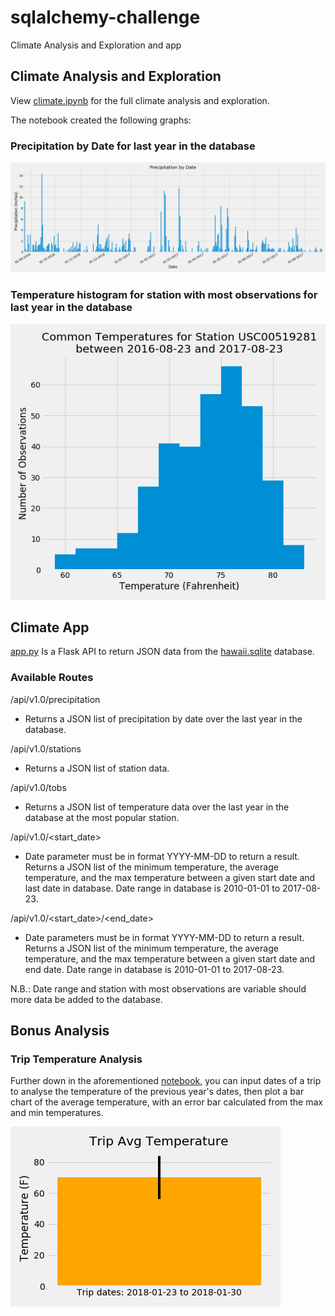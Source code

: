 # sqlalchemy-challenge
Climate Analysis and Exploration and app

## Climate Analysis and Exploration

View [climate.ipynb](climate.ipynb) for the full climate analysis and exploration.

The notebook created the following graphs:

### Precipitation by Date for last year in the database
![Precipitation by Date for last year in the database](images/precip_by_date.png)

### Temperature histogram for station with most observations for last year in the database
![Temperature histogram for station with most observations for last year in the database](images/temperature_histogram.png)

## Climate App

[app.py](app.py) Is a Flask API to return JSON data from the [hawaii.sqlite](Resources/hawaii.sqlite) database.

### Available Routes

/api/v1.0/precipitation
* Returns a JSON list of precipitation by date over the last year in the database.

/api/v1.0/stations
* Returns a JSON list of station data.

/api/v1.0/tobs
* Returns a JSON list of temperature data over the last year in the database at the most popular station.

/api/v1.0/<start_date>
* Date parameter must be in format YYYY-MM-DD to return a result. Returns a JSON list of the minimum temperature, the average temperature, and the max temperature between a given start date and last date in database. Date range in database is 2010-01-01 to 2017-08-23.

/api/v1.0/<start_date>/<end_date>
* Date parameters must be in format YYYY-MM-DD to return a result. Returns a JSON list of the minimum temperature, the average temperature, and the max temperature between a given start date and end date. Date range in database is 2010-01-01 to 2017-08-23.

N.B.: Date range and station with most observations are variable should more data be added to the database.

## Bonus Analysis

### Trip Temperature Analysis

Further down in the aforementioned [notebook](climate.ipynb), you can input dates of a trip to analyse the temperature of the previous year's dates, then plot a bar chart of the average temperature, with an error bar calculated from the max and min temperatures.

![Trip Avg Temperature Example](images/trip_avg_temp.png)

